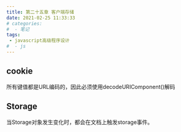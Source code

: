 ```yaml
---
title: 第二十五章 客户端存储
date: 2021-02-25 11:33:33
# categories:
#  - 笔记
tags:
 - javascript高级程序设计
#  - js
---
```


## cookie

所有键值都是URL编码的，因此必须使用decodeURIComponent()解码

## Storage

当Storage对象发生变化时，都会在文档上触发storage事件。